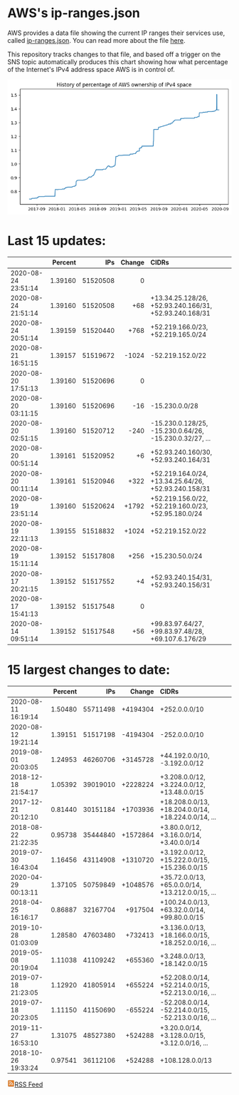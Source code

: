 # AWS's ip-ranges.json

AWS provides a data file showing the current IP ranges their
services use, called [ip-ranges.json](https://ip-ranges.amazonaws.com/ip-ranges.json).  You 
can read more about the file [here](https://docs.aws.amazon.com/general/latest/gr/aws-ip-ranges.html).

This repository tracks changes to that file, and based off a trigger on the SNS topic 
automatically produces this chart showing how what percentage of the Internet's IPv4 
address space AWS is in control of.

![History of AWS](history_count.png)

# Last 15 updates:

| | Percent | IPs | Change | CIDRs |
| :--- | ---: | ---: | ---: | :--- |
| 2020-08-24 23:51:14 | 1.39160 | 51520508 | 0 |  |
| 2020-08-24 21:51:14 | 1.39160 | 51520508 | +68 | +13.34.25.128/26, +52.93.240.166/31, +52.93.240.168/31 |
| 2020-08-24 20:51:14 | 1.39159 | 51520440 | +768 | +52.219.166.0/23, +52.219.165.0/24 |
| 2020-08-21 16:51:15 | 1.39157 | 51519672 | -1024 | -52.219.152.0/22 |
| 2020-08-20 17:51:13 | 1.39160 | 51520696 | 0 |  |
| 2020-08-20 03:11:15 | 1.39160 | 51520696 | -16 | -15.230.0.0/28 |
| 2020-08-20 02:51:15 | 1.39160 | 51520712 | -240 | -15.230.0.128/25, -15.230.0.64/26, -15.230.0.32/27, ... |
| 2020-08-20 00:51:14 | 1.39161 | 51520952 | +6 | +52.93.240.160/30, +52.93.240.164/31 |
| 2020-08-20 00:11:14 | 1.39161 | 51520946 | +322 | +52.219.164.0/24, +13.34.25.64/26, +52.93.240.158/31 |
| 2020-08-19 23:51:14 | 1.39160 | 51520624 | +1792 | +52.219.156.0/22, +52.219.160.0/23, +52.95.180.0/24 |
| 2020-08-19 22:11:13 | 1.39155 | 51518832 | +1024 | +52.219.152.0/22 |
| 2020-08-19 15:11:14 | 1.39152 | 51517808 | +256 | +15.230.50.0/24 |
| 2020-08-17 20:21:15 | 1.39152 | 51517552 | +4 | +52.93.240.154/31, +52.93.240.156/31 |
| 2020-08-17 15:41:13 | 1.39152 | 51517548 | 0 |  |
| 2020-08-14 09:51:14 | 1.39152 | 51517548 | +56 | +99.83.97.64/27, +99.83.97.48/28, +69.107.6.176/29 |


# 15 largest changes to date:

| | Percent | IPs | Change | CIDRs |
| :--- | ---: | ---: | ---: | :--- |
| 2020-08-11 16:19:14 | 1.50480 | 55711498 | +4194304 | +252.0.0.0/10 |
| 2020-08-12 19:21:14 | 1.39151 | 51517198 | -4194304 | -252.0.0.0/10 |
| 2019-08-01 20:03:05 | 1.24953 | 46260706 | +3145728 | +44.192.0.0/10, -3.192.0.0/12 |
| 2018-12-18 21:54:17 | 1.05392 | 39019010 | +2228224 | +3.208.0.0/12, +3.224.0.0/12, +13.48.0.0/15 |
| 2017-12-21 20:12:10 | 0.81440 | 30151184 | +1703936 | +18.208.0.0/13, +18.204.0.0/14, +18.224.0.0/14, ... |
| 2018-08-22 21:22:35 | 0.95738 | 35444840 | +1572864 | +3.80.0.0/12, +3.16.0.0/14, +3.40.0.0/14 |
| 2019-07-30 16:43:04 | 1.16456 | 43114908 | +1310720 | +3.192.0.0/12, +15.222.0.0/15, +15.236.0.0/15 |
| 2020-04-29 00:13:11 | 1.37105 | 50759849 | +1048576 | +35.72.0.0/13, +65.0.0.0/14, +13.212.0.0/15, ... |
| 2018-04-25 16:16:17 | 0.86887 | 32167704 | +917504 | +100.24.0.0/13, +63.32.0.0/14, +99.80.0.0/15 |
| 2019-10-28 01:03:09 | 1.28580 | 47603480 | +732413 | +3.136.0.0/13, +18.166.0.0/15, +18.252.0.0/16, ... |
| 2019-05-08 20:19:04 | 1.11038 | 41109242 | +655360 | +3.248.0.0/13, +18.142.0.0/15 |
| 2019-07-18 21:23:05 | 1.12920 | 41805914 | +655224 | +52.208.0.0/14, +52.214.0.0/15, +52.213.0.0/16, ... |
| 2019-07-18 20:23:05 | 1.11150 | 41150690 | -655224 | -52.208.0.0/14, -52.214.0.0/15, -52.213.0.0/16, ... |
| 2019-11-27 16:53:10 | 1.31075 | 48527380 | +524288 | +3.20.0.0/14, +3.128.0.0/15, +3.12.0.0/16, ... |
| 2018-10-26 19:33:24 | 0.97541 | 36112106 | +524288 | +108.128.0.0/13 |


[![RSS Icon](rss-icon.png)RSS Feed](https://raw.githubusercontent.com/seligman/aws-ip-ranges/master/rss.xml)
